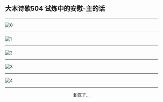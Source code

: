 
## 大本诗歌504 试炼中的安慰-主的话
        
<div id="aplayer0"></div>

---

<img alt="0" data-original="/data/d0504/0">

---

<img alt="1" data-original="/data/d0504/1">

---

<img alt="2" data-original="/data/d0504/2">

---

<img alt="3" data-original="/data/d0504/3">

---

<img alt="4" data-original="/data/d0504/4">

---

<p style="text-align: center">到底了...</p>

<script src="/js/dist-view.js"></script>

<script>
MAIN.id = 'd0504';
        
const ap0 = new APlayer({
    container: document.getElementById('aplayer0'),
    volume: 1,
    loop: 'none',
    preload: 'none',
    audio: [{
        name: '大本诗歌504.mp3',
        artist: '大本诗歌',
        url: 'https://res.wx.qq.com/voice/getvoice?mediaid=MzI0NTk3MDM5M18yMjQ3NDkzODM5',
        cover: '/favicon'
    }]
});
</script>
